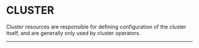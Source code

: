 # <strong>CLUSTER</strong>

Cluster resources are responsible for defining configuration of the cluster itself, and are generally only used by cluster operators.

------------
